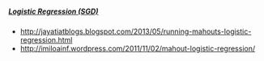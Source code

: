 ##### [Logistic Regression (SGD)](https://cwiki.apache.org/confluence/display/MAHOUT/Logistic+Regression)

* http://jayatiatblogs.blogspot.com/2013/05/running-mahouts-logistic-regression.html
* http://imiloainf.wordpress.com/2011/11/02/mahout-logistic-regression/
